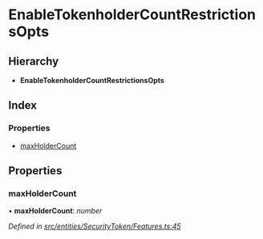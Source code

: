 # EnableTokenholderCountRestrictionsOpts

## Hierarchy

* **EnableTokenholderCountRestrictionsOpts**

## Index

### Properties

* [maxHolderCount]()

## Properties

### maxHolderCount

• **maxHolderCount**: _number_

_Defined in_ [_src/entities/SecurityToken/Features.ts:45_](https://github.com/PolymathNetwork/polymath-sdk/blob/550676f/src/entities/SecurityToken/Features.ts#L45)

